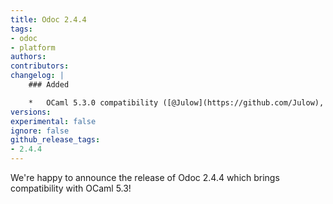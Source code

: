 ```yaml
---
title: Odoc 2.4.4
tags:
- odoc
- platform
authors:
contributors:
changelog: |
    ### Added

    *   OCaml 5.3.0 compatibility ([@Julow](https://github.com/Julow), [#1202](https://github.com/ocaml/odoc/pull/1202), [#1254](https://github.com/ocaml/odoc/pull/1254))
versions:
experimental: false
ignore: false
github_release_tags:
- 2.4.4
---
```


We're happy to announce the release of Odoc 2.4.4 which brings compatibility with OCaml 5.3!